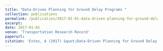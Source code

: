 ```yaml
---
title: "Data-Driven Planning for Ground Delay Programs "
collection: publications
permalink: /publication/2017-01-01-data-driven-planning-for-ground-delay-programs
excerpt: 
date: 2017-01-01
venue: 'Transportation Research Record'
paperurl:
citation: 'Estes, A (2017) &quot;Data-Driven Planning for Ground Delay Programs.&quot; <i>Transportation Research Record</i>. 2603(1):13-20.'
---
```

